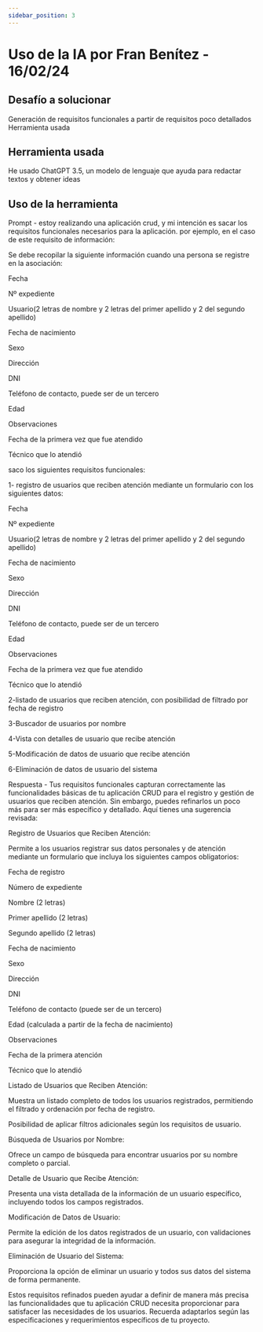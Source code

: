 ```yaml
---
sidebar_position: 3
---
```


# Uso de la IA por Fran Benítez - 16/02/24

## Desafío a solucionar

Generación de requisitos funcionales a partir de requisitos poco detallados Herramienta usada

## Herramienta usada

He usado ChatGPT 3.5, un modelo de lenguaje que ayuda para redactar textos y obtener ideas

## Uso de la herramienta

Prompt - estoy realizando una aplicación crud, y mi intención es sacar los requisitos funcionales necesarios para la aplicación. por ejemplo, en el caso de este requisito de información:

Se debe recopilar la siguiente información cuando una persona se registre en la asociación:

Fecha

Nº expediente

Usuario(2 letras de nombre y 2 letras del primer apellido y 2 del segundo apellido)

Fecha de nacimiento

Sexo

Dirección

DNI

Teléfono de contacto, puede ser de un tercero

Edad

Observaciones

Fecha de la primera vez que fue atendido

Técnico que lo atendió


saco los siguientes requisitos funcionales:

1- registro de usuarios que reciben atención mediante un formulario con los siguientes datos:

Fecha

Nº expediente

Usuario(2 letras de nombre y 2 letras del primer apellido y 2 del segundo apellido)

Fecha de nacimiento

Sexo

Dirección

DNI

Teléfono de contacto, puede ser de un tercero

Edad

Observaciones

Fecha de la primera vez que fue atendido

Técnico que lo atendió


2-listado de usuarios que reciben atención, con posibilidad de filtrado por fecha de registro

3-Buscador de usuarios por nombre

4-Vista con detalles de usuario que recibe atención

5-Modificación de datos de usuario que recibe atención

6-Eliminación de datos de usuario del sistema

Respuesta - Tus requisitos funcionales capturan correctamente las funcionalidades básicas de tu aplicación CRUD para el registro y gestión de usuarios que reciben atención. Sin embargo, puedes refinarlos un poco más para ser más específico y detallado. Aquí tienes una sugerencia revisada:

Registro de Usuarios que Reciben Atención:

Permite a los usuarios registrar sus datos personales y de atención mediante un formulario que incluya los siguientes campos obligatorios:

Fecha de registro

Número de expediente

Nombre (2 letras)

Primer apellido (2 letras)

Segundo apellido (2 letras)

Fecha de nacimiento

Sexo

Dirección

DNI

Teléfono de contacto (puede ser de un tercero)

Edad (calculada a partir de la fecha de nacimiento)

Observaciones

Fecha de la primera atención

Técnico que lo atendió

Listado de Usuarios que Reciben Atención:



Muestra un listado completo de todos los usuarios registrados, permitiendo el filtrado y ordenación por fecha de registro.

Posibilidad de aplicar filtros adicionales según los requisitos de usuario.

Búsqueda de Usuarios por Nombre:

Ofrece un campo de búsqueda para encontrar usuarios por su nombre completo o parcial.

Detalle de Usuario que Recibe Atención:

Presenta una vista detallada de la información de un usuario específico, incluyendo todos los campos registrados.

Modificación de Datos de Usuario:

Permite la edición de los datos registrados de un usuario, con validaciones para asegurar la integridad de la información.

Eliminación de Usuario del Sistema:

Proporciona la opción de eliminar un usuario y todos sus datos del sistema de forma permanente.

Estos requisitos refinados pueden ayudar a definir de manera más precisa las funcionalidades que tu aplicación CRUD necesita proporcionar para satisfacer las necesidades de los usuarios. Recuerda adaptarlos según las especificaciones y requerimientos específicos de tu proyecto.